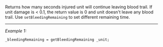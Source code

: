 Returns how many seconds injured unit will continue leaving blood trail. If unit damage is < 0.1, the return value is 0 and unit doesn't leave any blood trail. Use `setBleedingRemaining` to set different remaining time.


---
*Example 1:*
```sqf
_bleedingRemaining = getBleedingRemaining _unit;
```